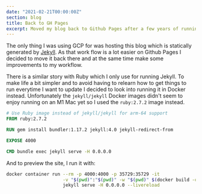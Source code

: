 ```yaml
---
date: "2021-02-21T00:00:00Z"
section: blog
title: Back to GH Pages
excerpt: Moved my blog back to Github Pages after a few years of running it from Google Platform.
---
```


The only thing I was using GCP for was hosting this blog which is statically generated by [Jekyll](https://jekyllrb.com). As that work flow is a lot easier on Github Pages I decided to move it back there and at the same time make some improvements to my workflow.

There is a similar story with Ruby which I only use for running Jekyll. To make life a bit simpler and to avoid having to relearn how to get things to run everytime I want to update I decided to look into running it in Docker instead. Unfortunately the `jekyll/jekyll` Docker images didn't seem to enjoy running on an M1 Mac yet so I used the `ruby:2.7.2` image instead.

```Dockerfile
# Use Ruby image instead of jekyll/jekyll for arm-64 support
FROM ruby:2.7.2

RUN gem install bundler:1.17.2 jekyll:4.0 jekyll-redirect-from

EXPOSE 4000

CMD bundle exec jekyll serve -H 0.0.0.0
```

And to preview the site, I run it with:
```bash
docker container run --rm -p 4000:4000 -p 35729:35729 -it                     \
                     -v "$(pwd)":"$(pwd)" -w "$(pwd)" $(docker build -q .)    \
                     jekyll serve -H 0.0.0.0 --livereload
```